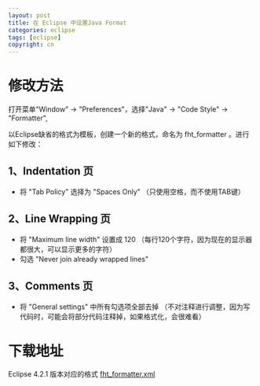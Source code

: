 ```yaml
---
layout: post
title: 在 Eclipse 中设置Java Format
categories: eclipse
tags: [eclipse]
copyright: cn
---
```


# 修改方法

打开菜单"Window" -> "Preferences"，选择"Java" -> "Code Style" -> "Formatter",

以Eclipse缺省的格式为模板，创建一个新的格式，命名为 fht_formatter 。进行如下修改：

## 1、Indentation 页

* 将 "Tab Policy" 选择为 "Spaces Only" （只使用空格，而不使用TAB键）

## 2、Line Wrapping 页

* 将 "Maximum line width" 设置成 120 （每行120个字符，因为现在的显示器都很大，可以显示更多的字符）
* 勾选 "Never join already wrapped lines"

## 3、Comments 页

* 将 "General settings" 中所有勾选项全部去掉 （不对注释进行调整，因为写代码时，可能会将部分代码注释掉，如果格式化，会很难看）

# 下载地址

Eclipse 4.2.1 版本对应的格式 [fht_formatter.xml](/attachments/fht_formatter.xml)



